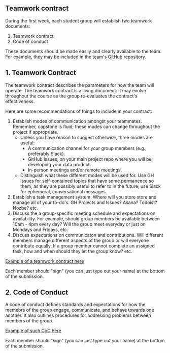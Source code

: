 ## Teamwork contract

During the first week, each student group will establish two teamwork documents:

1. Teamwork contract
2. Code of conduct

These documents should be made easily and clearly available to the team. For example, they may be included in the team's GitHub repository. 

## 1. Teamwork Contract

The teamwork contract describes the parameters for how the team will operate. The teamwork contract is a living document: it may evolve throughout the course as the group re-evaluates the contract's effectiveness.

Here are some recommendations of things to include in your contract: 

1. Establish modes of communication amongst your teammates. Remember, capstone is fluid; these modes can change throughout the project if appropriate.  
    - Unless you have reason to suggest otherwise, three modes are useful:
        - A communication channel for your group members (e.g., preferably Slack).
        - GitHub Issues, on your main project repo where you will be developing your data product.
        - In-person meetings and/or remote meetings.
    - Distinguish what these different modes will be used for. Use GH Issues for self-contained topics that have some permanence so them, as they are possibly useful to refer to in the future; use Slack for ephemeral, conversational messages.
2. Establish a task management system. Where will you store store and manage all of your to-do's. GH Projects and Issues? Asana? Todoist? Nozbe? etc.
3. Discuss the a group-specific meeting schedule and expectations on availability. For example, should group members be available between 10am - 4pm every day? Will the group meet everyday or just on Mondays and Fridays, etc.
4. Discuss expectations on communicaton and contributions. Will different members manage different aspects of the group or will everyone contribute equally. If a group member cannot complete an assigned task, how and when should they let the group know? etc.

[Example of a teamwork contract here](https://github.com/slalom-ubc-mds/Power-Price-Prediction/blob/main/TEAMWORK_CONTRACT.md)

Each member should "sign" (you can just type out your name) at the bottom of the submission.

## 2. Code of Conduct

A code of conduct defines standards and expectations for how the memebrs of the group engage, communicate, and behave towards one another. It also outlines procedures for addressing problems between members of the group.

[Example of such CoC here](https://github.com/slalom-ubc-mds/Power-Price-Prediction/blob/main/CODE_OF_CONDUCT.md)

Each member should "sign" (you can just type out your name) at the bottom of the submission.